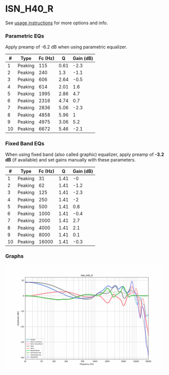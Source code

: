 # ISN_H40_R
See [usage instructions](https://github.com/jaakkopasanen/AutoEq#usage) for more options and info.

### Parametric EQs
Apply preamp of -6.2 dB when using parametric equalizer.

|   # | Type    |   Fc (Hz) |    Q |   Gain (dB) |
|-----|---------|-----------|------|-------------|
|   1 | Peaking |       115 | 0.61 |        -2.3 |
|   2 | Peaking |       240 | 1.3  |        -1.1 |
|   3 | Peaking |       606 | 2.64 |        -0.5 |
|   4 | Peaking |       614 | 2.01 |         1.6 |
|   5 | Peaking |      1995 | 2.86 |         4.7 |
|   6 | Peaking |      2316 | 4.74 |         0.7 |
|   7 | Peaking |      2836 | 5.06 |        -2.3 |
|   8 | Peaking |      4858 | 5.96 |         1   |
|   9 | Peaking |      4975 | 3.06 |         5.2 |
|  10 | Peaking |      6672 | 5.46 |        -2.1 |

### Fixed Band EQs
When using fixed band (also called graphic) equalizer, apply preamp of **-3.2 dB** (if available) and set gains manually with these parameters.

|   # | Type    |   Fc (Hz) |    Q |   Gain (dB) |
|-----|---------|-----------|------|-------------|
|   1 | Peaking |        31 | 1.41 |        -0   |
|   2 | Peaking |        62 | 1.41 |        -1.2 |
|   3 | Peaking |       125 | 1.41 |        -2.3 |
|   4 | Peaking |       250 | 1.41 |        -2   |
|   5 | Peaking |       500 | 1.41 |         0.8 |
|   6 | Peaking |      1000 | 1.41 |        -0.4 |
|   7 | Peaking |      2000 | 1.41 |         2.7 |
|   8 | Peaking |      4000 | 1.41 |         2.1 |
|   9 | Peaking |      8000 | 1.41 |         0.1 |
|  10 | Peaking |     16000 | 1.41 |        -0.3 |

### Graphs
![](./ISN_H40_R.png)
